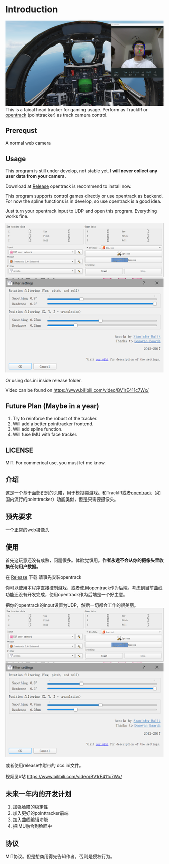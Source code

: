 # Introduction
![screenshot](./docs/screenshot.png)
This is a faical head tracker for gaming usage. Perform as TrackIR or [opentrack](https://github.com/opentrack/opentrack) (pointtracker) as track camera control.


## Prerequst
A normal web camera

## Usage
This program is still under develop, not stable yet. **I will never collect any user data from your camera.**

Download at [Release](https://github.com/xuhao1/FlightAgentX/releases)
opentrack is recommend to install now.

This program supports control games directly or use opentrack as backend. For now the spline functions is in develop, so use opentrack is a good idea.

Just turn your opentrack input to UDP and open this program. Everything works fine.

![c1](./docs/opentracker_config.PNG)
![c2](./docs/opentracker_config2.PNG)

Or using dcs.ini inside release folder.

Video can be found on https://www.bilibili.com/video/BV1rE411c7Wx/
## Future Plan (Maybe in a year)
1. Try to reinforce the robust of the tracker.
2. Will add a better pointtracker frontend.
3. Will add spline function.
4. Will fuse IMU with face tracker.

## LICENSE
MIT. For commerical use, you must let me know.



## 介绍
这是一个基于面部识别的头瞄，用于模拟类游戏。和TrackIR或者[opentrack](https://github.com/opentrack/opentrack)（如国内流行的pointtracker）功能类似，但是只需要摄像头。

## 预先要求
一个正常的web摄像头

## 使用
首先这玩意还没有成熟，问题很多。体验党慎用。**作者永远不会从你的摄像头里收集任何用户数据。**

在 [Release](https://github.com/xuhao1/FlightAgentX/releases) 下载
请事先安装opentrack

你可以使用本程序直接控制游戏，或者使用opentrack作为后端。考虑到目前曲线功能还没有开发完成，使用opentrack作为后端是一个好主意。

把你的opentrack的input设置为UDP，然后一切都会工作的很美丽。
![c1](./docs/opentracker_config.PNG)
![c2](./docs/opentracker_config2.PNG)

或者使用release中附带的 dcs.ini文件。

视频见b站 https://www.bilibili.com/video/BV1rE411c7Wx/

## 未来一年内的开发计划

1. 加强脸瞄的稳定性
2. 加入更好的pointtracker前端
3. 加入曲线编辑功能
4. 把IMU融合到脸瞄中

## 协议

MIT协议。但是想商用得先告知作者，否则是侵权行为。